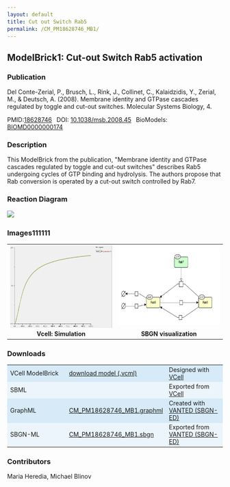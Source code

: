 ```yaml
---
layout: default
title: Cut out Switch Rab5
permalink: /CM_PM18628746_MB1/
---
```

## ModelBrick1: Cut-out Switch Rab5 activation

### Publication 

Del Conte-Zerial, P., Brusch, L., Rink, J., Collinet, C., Kalaidzidis, Y., Zerial, M., & Deutsch, A. (2008). Membrane identity and GTPase cascades regulated by toggle and cut-out switches. Molecular Systems Biology, 4. 

 PMID:<a href="https://www.ncbi.nlm.nih.gov/pubmed/?term=10.1038%2Fmsb.2008.45">18628746</a>&ensp; 
 DOI: <a href="https://doi.org/10.1038/msb.2008.45"> 10.1038/msb.2008.45</a>&ensp;
 BioModels: <a href="https://www.ebi.ac.uk/biomodels/BIOMD0000000174"> BIOMD0000000174</a><br/>

### Description
This ModelBrick from the publication, "Membrane identity and GTPase cascades regulated by toggle and cut-out switches" describes Rab5 undergoing cycles of GTP binding and hydrolysis. The authors propose that Rab conversion is operated by a cut-out switch controlled by Rab7.

### Reaction Diagram
<img src="https://vcellapi.cam.uchc.edu/biomodel/173028587/diagram" width="600"/>

### Images111111

 <table> 
  <tr>
   <td align="center" width="33%"><a href="https://modelbricks.github.io/images/Vcellimages/CM_PM18628746_MB1_Vcell_sim.PNG">
   <img align="center" src="/images/Vcellimages/CM_PM18628746_MB1_Vcell_sim.PNG"/></a></td>
   <td align="center" width="33%"><a href="https://modelbricks.github.io/images/SBGNfiles/CM_PM18628746_MB1_SBGN.PNG">
   <img align="center" src="/images/SBGNfiles/CM_PM18628746_MB1_SBGN.PNG" height="180"></a></td>
  </tr>
  <tr>
   <td align="center"><strong> Vcell: Simulation</strong></td>
   <td align="center"><strong>SBGN visualization</strong></td>
   </tr>
 </table>
</center>

### Downloads 

<center>
 <table width="100%">
  <td width="33%" bgcolor="#D6EAF8">VCell ModelBrick</td>
  <td width="33%" bgcolor="#D6EAF8"><a href="https://vcellapi.cam.uchc.edu/biomodel/173028587/biomodel.vcml" type="application/vcml+xml" download="VCBioModel_173028587.vcml">download model (.vcml)</a></td>
  <td width="33%" bgcolor="#D6EAF8"> Designed with <a href="http://vcell.org"> VCell</a></td>
 <tr>
   <td bgcolor="#EBF5FB">SBML</td>
   <td bgcolor="#EBF5FB"><!--<a href="/modelbricks/VCML_SBMLfiles/CM_PM18628746_MB1.sbml" download>CM_PM18628746_MB1.sbmlml</a>--></td>
   <td bgcolor="#EBF5FB"> Exported from <a href="http://vcell.org"> VCell</a></td>
 </tr>
 <tr>
   <td bgcolor="#D6EAF8">GraphML</td>
   <td bgcolor="#D6EAF8"><a href="/modelbricks/SBGNexecutablefiles/CM_PM18628746_MB1.graphml">CM_PM18628746_MB1.graphml</a></td>
   <td bgcolor="#D6EAF8"> Created with <a href="https://immersive-analytics.infotech.monash.edu/vanted/addons/sbgn-ed/">VANTED (SBGN-ED)</a></td>
 </tr>
 <tr>
   <td bgcolor="#EBF5FB">SBGN-ML </td>
   <td bgcolor="#EBF5FB"><a href="/modelbricks/SBGNexecutablefiles/CM_PM18628746_MB1.sbgn">CM_PM18628746_MB1.sbgn</a></td>
   <td bgcolor="#EBF5FB"> Exported from <a href="https://immersive-analytics.infotech.monash.edu/vanted/addons/sbgn-ed/">VANTED (SBGN-ED)</a></td>
 </tr>
 </table>
</center>



### Contributors
Maria Heredia, Michael Blinov
 
